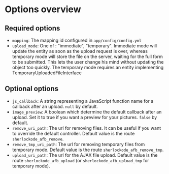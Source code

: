 Options overview
================

## Required options

* `mapping`: The mapping id configured in `app/config/config.yml`
* `upload_mode`: One of : "immediate", "temporary". Immediate mode will update the entity as soon as the upload request
  is over, whereas temporary mode will store the file on the server, waiting for the full form to be submitted.
  This lets the user change his mind without updating the object too quickly. The temporary mode requires an entity
  implementing TemporaryUploadedFileInterface

## Optional options

* `js_callback`: A string representing a JavaScript function name for a callback after an upload. `null` by default.
* `image_preview`: A boolean which determine the default callback after an upload. Set it to true if you want a preview for your pictures. `false` by default.
* `remove_uri_path`: The url for removing files. It can be useful if you want to override the default controller.
  Default value is the route `sherlockode_afb_remove`.
* `remove_tmp_uri_path`: The url for removing temporary files from temporary mode. Default value is the route `sherlockode_afb_remove_tmp`.
* `upload_uri_path`: The url for the AJAX file upload.
  Default value is the route `sherlockode_afb_upload` (or `sherlockode_afb_upload_tmp` for temporary mode).

